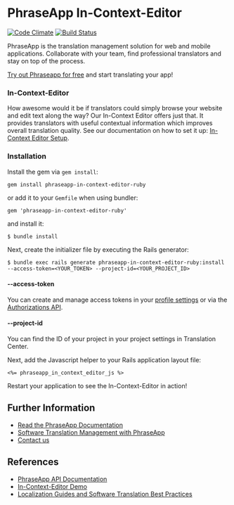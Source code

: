 # PhraseApp In-Context-Editor #

[![Code Climate](https://codeclimate.com/github/phrase/phraseapp-in-context-editor-ruby.png)](https://codeclimate.com/github/phrase/phraseapp-in-context-editor-ruby)
[![Build Status](https://secure.travis-ci.org/phrase/phraseapp-in-context-editor-ruby.png)](http://travis-ci.org/phrase/phraseapp-in-context-editor-ruby)

PhraseApp is the translation management solution for web and mobile applications. Collaborate with your team, find professional translators and stay on top of the process.

[Try out Phraseapp for free](https://phraseapp.com/signup) and start translating your app!

### In-Context-Editor ###

How awesome would it be if translators could simply browse your website and edit text along the way? Our In-Context Editor offers just that. It provides translators with useful contextual information which improves overall translation quality. See our documentation on how to set it up: [In-Context Editor Setup](http://docs.phraseapp.com/guides/in-context-editor/).

### Installation

Install the gem via `gem install`:

    gem install phraseapp-in-context-editor-ruby

or add it to your `Gemfile` when using bundler:

    gem 'phraseapp-in-context-editor-ruby'

and install it:

    $ bundle install

Next, create the initializer file by executing the Rails generator:

    $ bundle exec rails generate phraseapp-in-context-editor-ruby:install --access-token=<YOUR_TOKEN> --project-id=<YOUR_PROJECT_ID>

#### --access-token

You can create and manage access tokens in your [profile settings](https://phraseapp.com/settings/profile/oauth_access_tokens) or via the [Authorizations API](http://docs.phraseapp.com/api/v2/authorizations).

#### --project-id

You can find the ID of your project in your project settings in Translation Center.

Next, add the Javascript helper to your Rails application layout file:

    <%= phraseapp_in_context_editor_js %>

Restart your application to see the In-Context-Editor in action!

## Further Information
* [Read the PhraseApp Documentation](http://docs.phraseapp.com/)
* [Software Translation Management with PhraseApp](https://phraseapp.com/features)
* [Contact us](https://phraseapp.com/contact)

## References
* [PhraseApp API Documentation](http://docs.phraseapp.com/api/v2/)
* [In-Context-Editor Demo](http://demo.phraseapp.com)
* [Localization Guides and Software Translation Best Practices](http://localize-software.phraseapp.com/)
